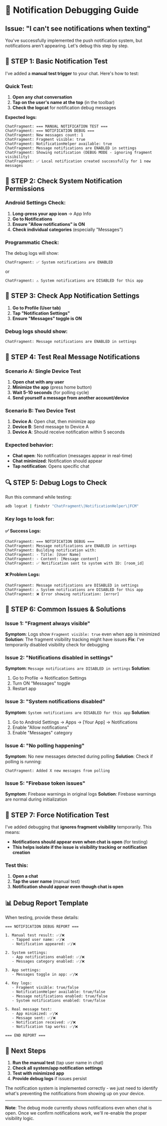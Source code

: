 # 🚨 Notification Debugging Guide

## Issue: "I can't see notifications when texting"

You've successfully implemented the push notification system, but notifications aren't appearing. Let's debug this step by step.

## 📱 **STEP 1: Basic Notification Test**

I've added a **manual test trigger** to your chat. Here's how to test:

### Quick Test:
1. **Open any chat conversation**
2. **Tap on the user's name at the top** (in the toolbar)
3. **Check the logcat** for notification debug messages

**Expected logs:**
```
ChatFragment: === MANUAL NOTIFICATION TEST ===
ChatFragment: === NOTIFICATION DEBUG ===
ChatFragment: New messages count: 1
ChatFragment: Fragment visible: true
ChatFragment: NotificationHelper available: true
ChatFragment: Message notifications are ENABLED in settings
ChatFragment: Showing notification (DEBUG MODE - ignoring fragment visibility)
ChatFragment: ✅ Local notification created successfully for 1 new messages
```

## 📱 **STEP 2: Check System Notification Permissions**

### Android Settings Check:
1. **Long-press your app icon** → App Info
2. **Go to Notifications**
3. **Ensure "Allow notifications" is ON**
4. **Check individual categories** (especially "Messages")

### Programmatic Check:
The debug logs will show:
```
ChatFragment: ✅ System notifications are ENABLED
```
or
```
ChatFragment: ⚠️ System notifications are DISABLED for this app
```

## 📱 **STEP 3: Check App Notification Settings**

1. **Go to Profile (User tab)**
2. **Tap "Notification Settings"**
3. **Ensure "Messages" toggle is ON**

### Debug logs should show:
```
ChatFragment: Message notifications are ENABLED in settings
```

## 📱 **STEP 4: Test Real Message Notifications**

### Scenario A: Single Device Test
1. **Open chat with any user**
2. **Minimize the app** (press home button)
3. **Wait 5-10 seconds** (for polling cycle)
4. **Send yourself a message from another account/device**

### Scenario B: Two Device Test
1. **Device A**: Open chat, then minimize app
2. **Device B**: Send message to Device A
3. **Device A**: Should receive notification within 5 seconds

### Expected behavior:
- **Chat open**: No notification (messages appear in real-time)
- **Chat minimized**: Notification should appear
- **Tap notification**: Opens specific chat

## 🔍 **STEP 5: Debug Logs to Check**

Run this command while testing:
```bash
adb logcat | findstr "ChatFragment\|NotificationHelper\|FCM"
```

### Key logs to look for:

#### ✅ **Success Logs:**
```
ChatFragment: === NOTIFICATION DEBUG ===
ChatFragment: Message notifications are ENABLED in settings
ChatFragment: Building notification with:
ChatFragment: - Title: [User Name]
ChatFragment: - Content: [Message content]
ChatFragment: ✅ Notification sent to system with ID: [room_id]
```

#### ❌ **Problem Logs:**
```
ChatFragment: Message notifications are DISABLED in settings
ChatFragment: ⚠️ System notifications are DISABLED for this app
ChatFragment: ❌ Error showing notification: [error]
```

## 🔧 **STEP 6: Common Issues & Solutions**

### Issue 1: "Fragment always visible"
**Symptom**: Logs show `Fragment visible: true` even when app is minimized
**Solution**: The fragment visibility tracking might have issues
**Fix**: I've temporarily disabled visibility check for debugging

### Issue 2: "Notifications disabled in settings"
**Symptom**: `Message notifications are DISABLED in settings`
**Solution**: 
1. Go to Profile → Notification Settings
2. Turn ON "Messages" toggle
3. Restart app

### Issue 3: "System notifications disabled"
**Symptom**: `System notifications are DISABLED for this app`
**Solution**: 
1. Go to Android Settings → Apps → [Your App] → Notifications
2. Enable "Allow notifications"
3. Enable "Messages" category

### Issue 4: "No polling happening"
**Symptom**: No new messages detected during polling
**Solution**: Check if polling is running:
```
ChatFragment: Added X new messages from polling
```

### Issue 5: "Firebase token issues"
**Symptom**: Firebase warnings in original logs
**Solution**: Firebase warnings are normal during initialization

## 🎯 **STEP 7: Force Notification Test**

I've added debugging that **ignores fragment visibility** temporarily. This means:
- **Notifications should appear even when chat is open** (for testing)
- **This helps isolate if the issue is visibility tracking or notification creation**

### Test this:
1. **Open a chat**
2. **Tap the user name** (manual test)
3. **Notification should appear even though chat is open**

## 📊 **Debug Report Template**

When testing, provide these details:

```
=== NOTIFICATION DEBUG REPORT ===

1. Manual test result: ✅/❌
   - Tapped user name: ✅/❌
   - Notification appeared: ✅/❌

2. System settings:
   - App notifications enabled: ✅/❌
   - Messages category enabled: ✅/❌

3. App settings:
   - Messages toggle in app: ✅/❌

4. Key logs:
   - Fragment visible: true/false
   - NotificationHelper available: true/false
   - Message notifications enabled: true/false
   - System notifications enabled: true/false

5. Real message test:
   - App minimized: ✅/❌
   - Message sent: ✅/❌
   - Notification received: ✅/❌
   - Notification tap works: ✅/❌

=== END REPORT ===
```

## 🚀 **Next Steps**

1. **Run the manual test** (tap user name in chat)
2. **Check all system/app notification settings**
3. **Test with minimized app**
4. **Provide debug logs** if issues persist

The notification system is implemented correctly - we just need to identify what's preventing the notifications from showing up on your device.

---

**Note**: The debug mode currently shows notifications even when chat is open. Once we confirm notifications work, we'll re-enable the proper visibility logic.
